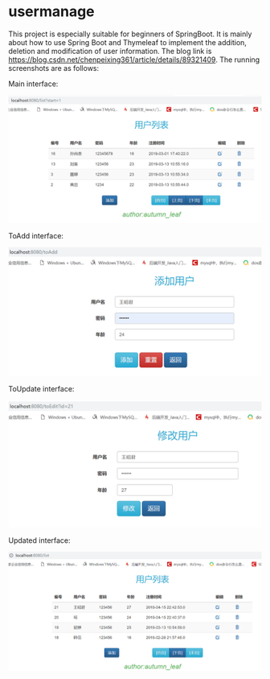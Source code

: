 # usermanage
This project is especially suitable for beginners of SpringBoot.
It is mainly about how to use Spring Boot and Thymeleaf to implement the addition, deletion and modification of user information.
The blog link is https://blog.csdn.net/chenpeixing361/article/details/89321409.
The running screenshots are as follows:

Main interface:

![image](https://github.com/229394/usermanage/blob/master/screenshots/1.png)

ToAdd interface:

![image](https://github.com/229394/usermanage/blob/master/screenshots/2.png)

ToUpdate interface:

![image](https://github.com/229394/usermanage/blob/master/screenshots/3.png)

Updated interface:

![image](https://github.com/229394/usermanage/blob/master/screenshots/4.png)
